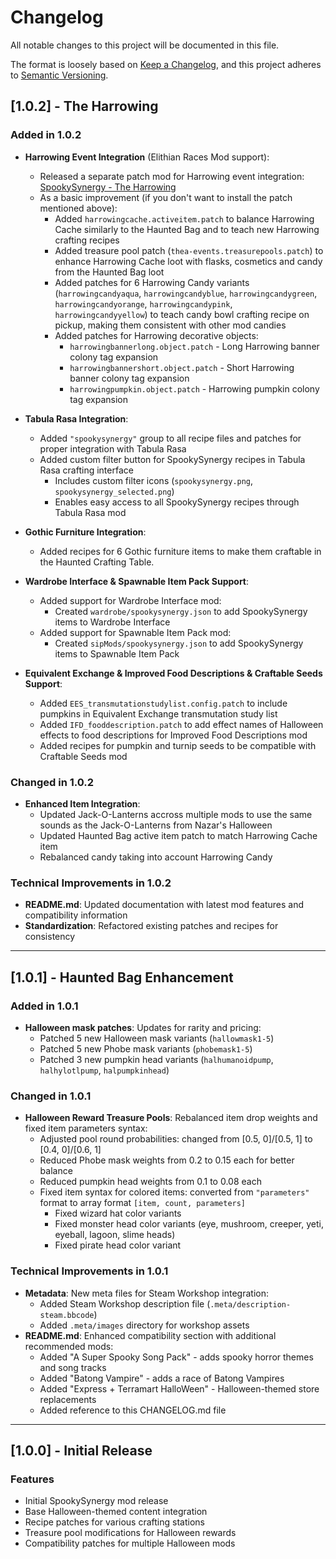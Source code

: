 # Changelog

All notable changes to this project will be documented in this file.

The format is loosely based on [Keep a Changelog](https://keepachangelog.com/en/1.0.0/),
and this project adheres to [Semantic Versioning](https://semver.org/spec/v2.0.0.html).

## [1.0.2] - The Harrowing

### Added in 1.0.2

- **Harrowing Event Integration** (Elithian Races Mod support):
  - Released a separate patch mod for Harrowing event integration: [SpookySynergy - The Harrowing](https://steamcommunity.com/sharedfiles/filedetails/?id=3586407233)
  - As a basic improvement (if you don't want to install the patch mentioned above):
    - Added `harrowingcache.activeitem.patch` to balance Harrowing Cache similarly to the Haunted Bag and to teach new Harrowing crafting recipes
    - Added treasure pool patch (`thea-events.treasurepools.patch`) to enhance Harrowing Cache loot with flasks, cosmetics and candy from the Haunted Bag loot
    - Added patches for 6 Harrowing Candy variants (`harrowingcandyaqua`, `harrowingcandyblue`, `harrowingcandygreen`, `harrowingcandyorange`, `harrowingcandypink`, `harrowingcandyyellow`) to teach candy bowl crafting recipe on pickup, making them consistent with other mod candies
    - Added patches for Harrowing decorative objects:
      - `harrowingbannerlong.object.patch` - Long Harrowing banner colony tag expansion
      - `harrowingbannershort.object.patch` - Short Harrowing banner colony tag expansion
      - `harrowingpumpkin.object.patch` - Harrowing pumpkin colony tag expansion

- **Tabula Rasa Integration**:
  - Added `"spookysynergy"` group to all recipe files and patches for proper integration with Tabula Rasa
  - Added custom filter button for SpookySynergy recipes in Tabula Rasa crafting interface
    - Includes custom filter icons (`spookysynergy.png`, `spookysynergy_selected.png`)
    - Enables easy access to all SpookySynergy recipes through Tabula Rasa mod

- **Gothic Furniture Integration**:
  - Added recipes for 6 Gothic furniture items to make them craftable in the Haunted Crafting Table.

- **Wardrobe Interface & Spawnable Item Pack Support**:
  - Added support for Wardrobe Interface mod:
    - Created `wardrobe/spookysynergy.json` to add SpookySynergy items to Wardrobe Interface
  - Added support for Spawnable Item Pack mod:
    - Created `sipMods/spookysynergy.json` to add SpookySynergy items to Spawnable Item Pack

- **Equivalent Exchange & Improved Food Descriptions & Craftable Seeds Support**:
  - Added `EES_transmutationstudylist.config.patch` to include pumpkins in Equivalent Exchange transmutation study list
  - Added `IFD_fooddescription.patch` to add effect names of Halloween effects to food descriptions for Improved Food Descriptions mod
  - Added recipes for pumpkin and turnip seeds to be compatible with Craftable Seeds mod

### Changed in 1.0.2

- **Enhanced Item Integration**:
  - Updated Jack-O-Lanterns accross multiple mods to use the same sounds as the Jack-O-Lanterns from Nazar's Halloween
  - Updated Haunted Bag active item patch to match Harrowing Cache item
  - Rebalanced candy taking into account Harrowing Candy

### Technical Improvements in 1.0.2

- **README.md**: Updated documentation with latest mod features and compatibility information
- **Standardization**: Refactored existing patches and recipes for consistency

---

## [1.0.1] - Haunted Bag Enhancement

### Added in 1.0.1

- **Halloween mask patches**: Updates for rarity and pricing:
  - Patched 5 new Halloween mask variants (`hallowmask1-5`)
  - Patched 5 new Phobe mask variants (`phobemask1-5`)
  - Patched 3 new pumpkin head variants (`halhumanoidpump`, `halhylotlpump`, `halpumpkinhead`)

### Changed in 1.0.1

- **Halloween Reward Treasure Pools**: Rebalanced item drop weights and fixed item parameters syntax:
  - Adjusted pool round probabilities: changed from [0.5, 0]/[0.5, 1] to [0.4, 0]/[0.6, 1]
  - Reduced Phobe mask weights from 0.2 to 0.15 each for better balance
  - Reduced pumpkin head weights from 0.1 to 0.08 each
  - Fixed item syntax for colored items: converted from `"parameters"` format to array format `[item, count, parameters]`
    - Fixed wizard hat color variants
    - Fixed monster head color variants (eye, mushroom, creeper, yeti, eyeball, lagoon, slime heads)
    - Fixed pirate head color variant

### Technical Improvements in 1.0.1

- **Metadata**: New meta files for Steam Workshop integration:
  - Added Steam Workshop description file (`.meta/description-steam.bbcode`)
  - Added `.meta/images` directory for workshop assets
- **README.md**: Enhanced compatibility section with additional recommended mods:
  - Added "A Super Spooky Song Pack" - adds spooky horror themes and song tracks
  - Added "Batong Vampire" - adds a race of Batong Vampires
  - Added "Express + Terramart HalloWeen" - Halloween-themed store replacements
  - Added reference to this CHANGELOG.md file

---

## [1.0.0] - Initial Release

### Features

- Initial SpookySynergy mod release
- Base Halloween-themed content integration
- Recipe patches for various crafting stations
- Treasure pool modifications for Halloween rewards
- Compatibility patches for multiple Halloween mods
